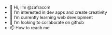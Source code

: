- 👋 Hi, I’m @zafracom
- 👀 I’m interested in dev apps and create creativity
- 🌱 I’m currently learning web development
- 💞️ I’m looking to collaborate on github
- 📫 How to reach me <not found>

<!---
zafracom/zafracom is a ✨ special ✨ repository because its `README.md` (this file) appears on your GitHub profile.
You can click the Preview link to take a look at your changes.
--->
